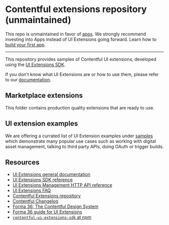 # Contentful extensions repository (unmaintained)

This repo is unmaintained in favor of [apps](https://github.com/contentful/apps). We strongly recommend investing into Apps instead of UI Extensions going forward. Learn how to [build your first app](https://www.contentful.com/developers/docs/extensibility/app-framework/tutorial/).

---

This repository provides samples of Contentful UI extensions, developed using the [UI Extensions SDK](https://www.contentful.com/developers/docs/extensibility/ui-extensions/sdk-reference/).

If you don't know what UI Extensions are or how to use them, please refer to our [documentation](https://www.contentful.com/developers/docs/extensibility/ui-extensions/).

## Marketplace extensions

This folder contains production quality extensions that are ready to use.

## UI extension examples

We are offering a currated list of UI Extension examples under [samples](./samples) which demonstrate many popular use cases such as working with digital asset management, talking to third party APIs, doing OAuth or trigger builds.

## Resources

- [UI Extensions general documentation](https://www.contentful.com/developers/docs/extensibility/ui-extensions/)
- [UI Extensions SDK reference](https://www.contentful.com/developers/docs/extensibility/ui-extensions/sdk-reference/)
- [UI Extensions Management HTTP API reference](https://www.contentful.com/developers/docs/references/content-management-api/#/reference/ui-extensions)
- [UI Extensions FAQ](https://www.contentful.com/developers/docs/extensibility/ui-extensions/faq/)
- [Contentful Extensions repository](https://github.com/contentful/extensions)
- [Contentful Changelog](https://www.contentful.com/developers/changelog/)
- [Forma 36: The Contentful Design System](https://f36.contentful.com/)
- [Forma 36 guide for UI Extensions](https://www.contentful.com/developers/docs/extensibility/ui-extensions/component-library/)
- [`contentful-ui-extensions-sdk` at npm](https://www.npmjs.com/package/contentful-ui-extensions-sdk)
